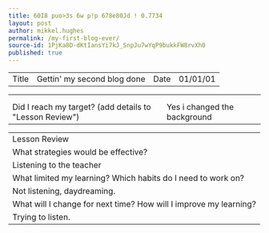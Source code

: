 ```yaml
---
title: 60I8 puo>3s 6w p!p 678e80Jd ! 0.7734
layout: post
author: mikkel.hughes
permalink: /my-first-blog-ever/
source-id: 1PjKa8D-dKtIansYi7kJ_SnpJu7wYqP9bukkFW8rvXh0
published: true
---
```

<table>
  <tr>
    <td>Title</td>
    <td>Gettin' my second blog done</td>
    <td>Date</td>
    <td>01/01/01</td>
  </tr>
</table>


<table>
  <tr>
    <td></td>
    <td></td>
  </tr>
  <tr>
    <td></td>
    <td></td>
  </tr>
  <tr>
    <td>Did I reach my target? 
(add details to "Lesson Review")</td>
    <td>Yes i changed the background</td>
  </tr>
</table>


<table>
  <tr>
    <td>Lesson Review</td>
  </tr>
  <tr>
    <td> What strategies would be effective? </td>
  </tr>
  <tr>
    <td>Listening to the teacher</td>
  </tr>
  <tr>
    <td>What limited my learning? Which habits do I need to work on? </td>
  </tr>
  <tr>
    <td>Not listening, daydreaming.</td>
  </tr>
  <tr>
    <td>What will I change for next time? How will I improve my learning?</td>
  </tr>
  <tr>
    <td>Trying to listen.</td>
  </tr>
</table>



